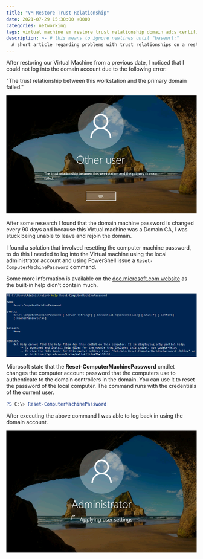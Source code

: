 ```yaml
---
title: "VM Restore Trust Relationship"
date: 2021-07-29 15:30:00 +0000
categories: networking
tags: virtual machine vm restore trust relationship domain adcs certificate
description: >- # this means to ignore newlines until "baseurl:"
  A short article regarding problems with trust relationships on a restored virtual machine and how I overcome this issue.
---
```


After restoring our Virtual Machine from a previous date, I noticed that I could not log into the domain account due to the following error:

"The trust relationship between this workstation and the primary domain failed."

![trust-relationship-error](/assets/images/posts/trust-relationship-error.png)

After some research I found that the domain machine password is changed every 90 days and because this Virtual machine was a Domain CA, I was stuck being unable to leave and rejoin the domain.

I found a solution that involved resetting the computer machine password, to do this I needed to log into the Virtual machine using the local administrator account and using PowerShell issue a `Reset-ComputerMachinePassword` command.

Some more information is available on the [doc.microsoft.com website](https://docs.microsoft.com/en-us/powershell/module/microsoft.powershell.management/reset-computermachinepassword?view=powershell-5.1) as the built-in help didn't contain much.

![help-reset-computermachinepasword](/assets/images/posts/help-reset-computermachinepasword.png)

Microsoft state that the **Reset-ComputerMachinePassword** cmdlet changes the computer account password that the computers use to authenticate to the domain controllers in the domain. You can use it to reset the password of the local computer. The command runs with the credentials of the current user.

```powershell
PS C:\> Reset-ComputerMachinePassword
```

After executing the above command I was able to log back in using the domain account.

![domain-login](/assets/images/posts/domain-login.png)
